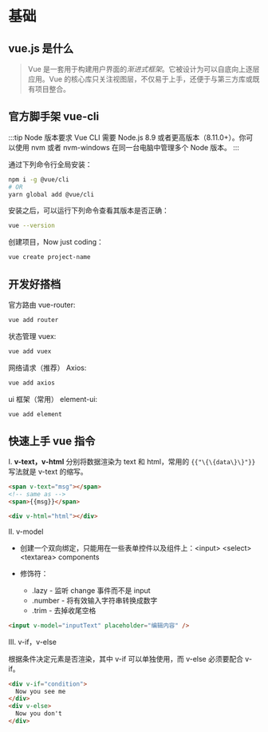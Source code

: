 # 基础

## vue.js 是什么

> Vue 是一套用于构建用户界面的*渐进式框架*。它被设计为可以自底向上逐层应用。Vue 的核心库只关注视图层，不仅易于上手，还便于与第三方库或既有项目整合。

## 官方脚手架 vue-cli

:::tip Node 版本要求
Vue CLI 需要 Node.js 8.9 或者更高版本（8.11.0+）。你可以使用 nvm 或者 nvm-windows 在同一台电脑中管理多个 Node 版本。
:::

通过下列命令行全局安装：

```sh
npm i -g @vue/cli
# OR
yarn global add @vue/cli
```

安装之后，可以运行下列命令查看其版本是否正确：

```sh
vue --version
```

创建项目，Now just coding：

```sh
vue create project-name
```

## 开发好搭档

官方路由 vue-router:

```sh
vue add router
```

状态管理 vuex:

```sh
vue add vuex
```

网络请求（推荐） Axios:

```sh
vue add axios
```

ui 框架（常用） element-ui:

```sh
vue add element
```

## 快速上手 vue 指令

Ⅰ. **v-text，v-html** 分别将数据渲染为 text 和 html，常用的 `{{"\{\{data\}\}"}}` 写法就是 v-text 的缩写。

```html
<span v-text="msg"></span>
<!-- same as -->
<span>{{msg}}</span>

<div v-html="html"></div>
```

Ⅱ. v-model

- 创建一个双向绑定，只能用在一些表单控件以及组件上：\<input> \<select> \<textarea> components

- 修饰符：
  - .lazy - 监听 change 事件而不是 input
  - .number - 将有效输入字符串转换成数字
  - .trim - 去掉收尾空格

```html
<input v-model="inputText" placeholder="编辑内容" />
```

Ⅲ. v-if，v-else

根据条件决定元素是否渲染，其中 v-if 可以单独使用，而 v-else 必须要配合 v-if。

```html
<div v-if="condition">
  Now you see me
</div>
<div v-else>
  Now you don't
</div>
```
